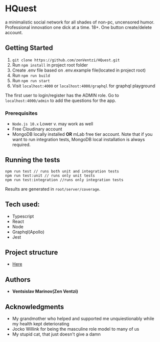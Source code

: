# HQuest

a minimalistic social network for all shades of non-pc, uncensored humor. Professional innovation one dick at a time. 18+. One button create/delete account.

## Getting Started

1. `git clone https://github.com/zenVentzi/HQuest.git`
2. Run `npm install` in project root folder
3. Create .env file based on .env.example file(located in project root)
4. Run `npm run build`
5. Run `npm run start`
6. Visit `localhost:4000` or `localhost:4000/graphql` for graphql playground

The first user to login/register has the ADMIN role. Go to `localhost:4000/admin` to add the questions for the app.

### Prerequisites

- `Node.js 10.x` Lower v. may work as well
- Free Cloudinary account
- MongoDB locally installed **OR** mLab free tier account. Note that if you want to run integration tests, MongoDB local installation is always required.

## Running the tests

```
npm run test // runs both unit and integration tests
npm run test:unit // runs only unit tests
npm run test:integration //runs only integration tests
```

Results are generated in `root/server/coverage`.

## Tech used:

- Typescript
- React
- Node
- Graphql(Apollo)
- Jest

## Project structure

- [Here](ProjectStructure.md)

## Authors

- **Ventsislav Marinov(Zen Ventzi)**

## Acknowledgments

- My grandmother who helped and supported me unquiestionably while my health kept deteriorating
- Jocko Willink for being the masculine role model to many of us
- My stupid cat, that just doesn't give a damn
